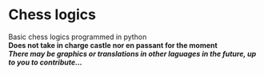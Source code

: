 # Chess logics
Basic chess logics programmed in python
<br/>
**Does not take in charge castle nor en passant for the moment**
<br/>
***There may be graphics or translations in other laguages in the future, up to you to contribute...***
